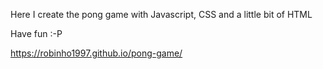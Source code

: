 Here I create the pong game with Javascript, CSS and a little bit of HTML

Have fun :-P

https://robinho1997.github.io/pong-game/
